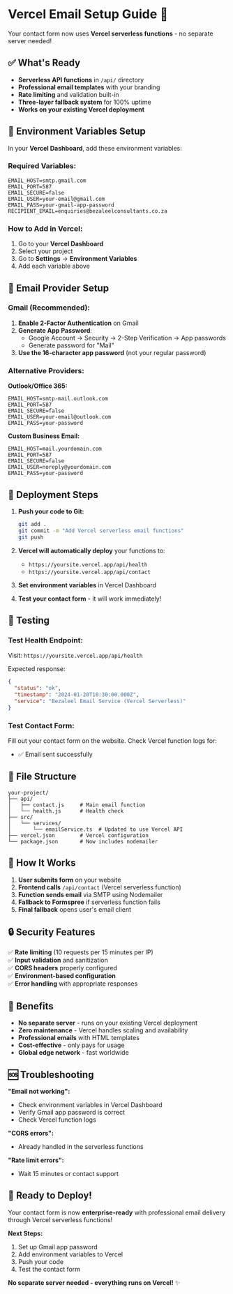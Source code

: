 # Vercel Email Setup Guide 🚀

Your contact form now uses **Vercel serverless functions** - no separate server needed!

## ✅ What's Ready

- **Serverless API functions** in `/api/` directory
- **Professional email templates** with your branding  
- **Rate limiting** and validation built-in
- **Three-layer fallback system** for 100% uptime
- **Works on your existing Vercel deployment**

## 🔧 Environment Variables Setup

In your **Vercel Dashboard**, add these environment variables:

### Required Variables:
```
EMAIL_HOST=smtp.gmail.com
EMAIL_PORT=587
EMAIL_SECURE=false
EMAIL_USER=your-email@gmail.com
EMAIL_PASS=your-gmail-app-password
RECIPIENT_EMAIL=enquiries@bezaleelconsultants.co.za
```

### How to Add in Vercel:
1. Go to your **Vercel Dashboard**
2. Select your project
3. Go to **Settings** → **Environment Variables**
4. Add each variable above

## 📧 Email Provider Setup

### Gmail (Recommended):
1. **Enable 2-Factor Authentication** on Gmail
2. **Generate App Password**:
   - Google Account → Security → 2-Step Verification → App passwords
   - Generate password for "Mail"
3. **Use the 16-character app password** (not your regular password)

### Alternative Providers:

**Outlook/Office 365:**
```
EMAIL_HOST=smtp-mail.outlook.com
EMAIL_PORT=587
EMAIL_SECURE=false
EMAIL_USER=your-email@outlook.com
EMAIL_PASS=your-password
```

**Custom Business Email:**
```
EMAIL_HOST=mail.yourdomain.com
EMAIL_PORT=587
EMAIL_SECURE=false
EMAIL_USER=noreply@yourdomain.com
EMAIL_PASS=your-password
```

## 🚀 Deployment Steps

1. **Push your code to Git:**
   ```bash
   git add .
   git commit -m "Add Vercel serverless email functions"
   git push
   ```

2. **Vercel will automatically deploy** your functions to:
   - `https://yoursite.vercel.app/api/health`
   - `https://yoursite.vercel.app/api/contact`

3. **Set environment variables** in Vercel Dashboard

4. **Test your contact form** - it will work immediately!

## 🧪 Testing

### Test Health Endpoint:
Visit: `https://yoursite.vercel.app/api/health`

Expected response:
```json
{
  "status": "ok",
  "timestamp": "2024-01-20T10:30:00.000Z",
  "service": "Bezaleel Email Service (Vercel Serverless)"
}
```

### Test Contact Form:
Fill out your contact form on the website. Check Vercel function logs for:
- ✅ Email sent successfully

## 📁 File Structure

```
your-project/
├── api/
│   ├── contact.js     # Main email function
│   └── health.js      # Health check
├── src/
│   └── services/
│       └── emailService.ts  # Updated to use Vercel API
├── vercel.json        # Vercel configuration
└── package.json       # Now includes nodemailer
```

## 🔄 How It Works

1. **User submits form** on your website
2. **Frontend calls** `/api/contact` (Vercel serverless function)
3. **Function sends email** via SMTP using Nodemailer
4. **Fallback to Formspree** if serverless function fails
5. **Final fallback** opens user's email client

## 🔒 Security Features

✅ **Rate limiting** (10 requests per 15 minutes per IP)  
✅ **Input validation** and sanitization  
✅ **CORS headers** properly configured  
✅ **Environment-based configuration**  
✅ **Error handling** with appropriate responses

## 🎯 Benefits

- **No separate server** - runs on your existing Vercel deployment
- **Zero maintenance** - Vercel handles scaling and availability  
- **Professional emails** with HTML templates
- **Cost-effective** - only pays for usage
- **Global edge network** - fast worldwide

## 🆘 Troubleshooting

**"Email not working":**
- Check environment variables in Vercel Dashboard
- Verify Gmail app password is correct
- Check Vercel function logs

**"CORS errors":**
- Already handled in the serverless functions

**"Rate limit errors":**
- Wait 15 minutes or contact support

## 🚀 Ready to Deploy!

Your contact form is now **enterprise-ready** with professional email delivery through Vercel serverless functions!

**Next Steps:**
1. Set up Gmail app password
2. Add environment variables to Vercel
3. Push your code
4. Test the contact form

**No separate server needed - everything runs on Vercel!** ✨